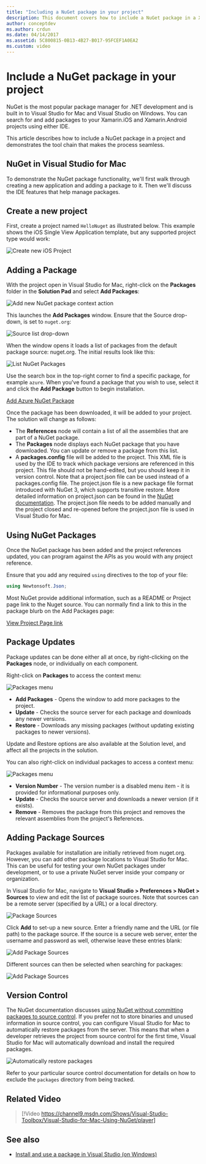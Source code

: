 ```yaml
---
title: "Including a NuGet package in your project"
description: This document covers how to include a NuGet package in a Xamarin project. It walks through finding and downloading a package, as well as introducing the IDE integration features.
author: conceptdev
ms.author: crdun
ms.date: 04/14/2017
ms.assetid: 5C800815-0B13-4B27-B017-95FCEF1A0EA2
ms.custom: video
---
```


# Include a NuGet package in your project

NuGet is the most popular package manager for .NET development and is built in to Visual Studio for Mac and Visual Studio on Windows. You can search for and add packages to your Xamarin.iOS and Xamarin.Android projects using either IDE.

This article describes how to include a NuGet package in a project and demonstrates the tool chain that makes the process seamless.

## NuGet in Visual Studio for Mac

To demonstrate the NuGet package functionality, we'll first walk through creating a new application and adding a package to it. Then we'll discuss the IDE features that help manage packages.

## Create a new project

First, create a project named `HelloNuget` as illustrated below. This example shows the iOS Single View Application template, but any supported project type would work:

![Create new iOS Project](media/nuget-walkthrough-NewProject.png)

## Adding a Package

With the project open in Visual Studio for Mac, right-click on the **Packages** folder in the **Solution Pad** and select **Add Packages**:

![Add new NuGet package context action](media/nuget-walkthrough-PackagesMenu.png)

This launches the **Add Packages** window. Ensure that the Source drop-down, is set to `nuget.org`:

![Source list drop-down](media/nuget-walkthrough-Source.png)

When the window opens it loads a list of packages from the default package source: nuget.org. The initial results look like this:

![List NuGet Packages](media/nuget-walkthrough-AddPackages1.png)

Use the search box in the top-right corner to find a specific package, for example `azure`. When you've found a package that you wish to use, select it and click the **Add Package** button to begin installation.

[Add Azure NuGet Package](media/nuget-walkthrough-AddPackages2.png)

Once the package has been downloaded, it will be added to your project. The solution will change as follows:

* The **References** node will contain a list of all the assemblies that are part of a NuGet package.
* The **Packages** node displays each NuGet package that you have downloaded. You can update or remove a package from this list.
* A **packages.config** file will be added to the project. This XML file is used by the IDE to track which package versions are referenced in this project. This file should not be hand-edited, but you should keep it in version control. Note that a project.json file can be used instead of a packages.config file. The project.json file is a new package file format introduced with NuGet 3, which supports transitive restore. More detailed information on project.json can be found in the [NuGet documentation](/NuGet/Schema/Project-Json). The project.json file needs to be added manually and the project closed and re-opened before the project.json file is used in Visual Studio for Mac.

## Using NuGet Packages

Once the NuGet package has been added and the project references updated, you can program against the APIs as you would with any project reference.

Ensure that you add any required `using` directives to the top of your file:

```csharp
using Newtonsoft.Json;
```

Most NuGet provide additional information, such as a README or Project page link to the Nuget source. You can normally find a link to this in the package blurb on the Add Packages page:

[View Project Page link](media/nuget-walkthrough-project-page.png)

<a name="Package_Updates" class="injected"></a>

## Package Updates

Package updates can be done either all at once, by right-clicking on the **Packages** node, or individually on each component.

Right-click on **Packages** to access the context menu:

![Packages menu](media/nuget-walkthrough-PackagesMenu.png)

* **Add Packages** - Opens the window to add more packages to the project.
* **Update** - Checks the source server for each package and downloads any newer versions.
* **Restore** - Downloads any missing packages (without updating existing packages to newer versions).

Update and Restore options are also available at the Solution level, and affect all the projects in the solution.

You can also right-click on individual packages to access a context menu:

![Packages menu](media/nuget-walkthrough-PackageMenu.png)

* **Version Number** - The version number is a disabled menu item - it is provided for informational purposes only.
* **Update** - Checks the source server and downloads a newer version (if it exists).
* **Remove** - Removes the package from this project and removes the relevant assemblies from the project's References.

## Adding Package Sources

Packages available for installation are initially retrieved from nuget.org. However, you can add other package locations to Visual Studio for Mac. This can be useful for testing your own NuGet packages under development, or to use a private NuGet server inside your company or organization.

In Visual Studio for Mac, navigate to **Visual Studio > Preferences > NuGet > Sources** to view and edit the list of package sources. Note that sources can be a remote server (specified by a URL) or a local directory.

![Package Sources](media/nuget-walkthrough-PackageSource.png)

Click **Add** to set-up a new source. Enter a friendly name and the URL (or file path) to the package source. If the source is a secure web server, enter the username and password as well, otherwise leave these entries blank:

![Add Package Sources](media/nuget-walkthrough-PackageSource2.png)

Different sources can then be selected when searching for packages:

![Add Package Sources](media/nuget-walkthrough-PackageSource3.png)

## Version Control

The NuGet documentation discusses [using NuGet without committing packages to source control](/nuget/consume-packages/packages-and-source-control). If you prefer not to store binaries and unused information in source control, you can configure Visual Studio for Mac to automatically restore packages from the server. This means that when a developer retrieves the project from source control for the first time, Visual Studio for Mac will automatically download and install the required packages.

![Automatically restore packages](media/nuget-walkthrough-AutoRestore.png)

Refer to your particular source control documentation for details on how to exclude the `packages` directory from being tracked.

## Related Video

> [!Video https://channel9.msdn.com/Shows/Visual-Studio-Toolbox/Visual-Studio-for-Mac-Using-NuGet/player]

## See also

* [Install and use a package in Visual Studio (on Windows)](/nuget/quickstart/install-and-use-a-package-in-visual-studio)
